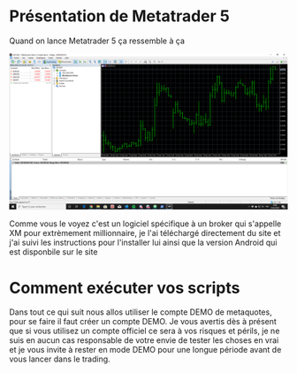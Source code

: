# Présentation de Metatrader 5

Quand on lance Metatrader 5 ça ressemble à ça

![mt5](manuscript/images/mt5.png)

Comme vous le voyez c'est un logiciel spécifique à un broker qui s'appelle XM pour extrèmement millionnaire, je l'ai téléchargé directement du site et j'ai suivi les instructions pour l'installer lui ainsi que la version Android qui est disponbile sur le site

# Comment exécuter vos scripts

Dans tout ce qui suit nous allos utiliser le compte DEMO de metaquotes, pour se faire il faut créer un compte DEMO. Je vous avertis dès à présent que si vous utilisez un compte officiel ce sera à vos risques et périls, je ne suis en aucun cas responsable de votre envie de tester les choses en vrai et je vous invite à rester en mode DEMO pour une longue période avant de vous lancer dans le trading.
